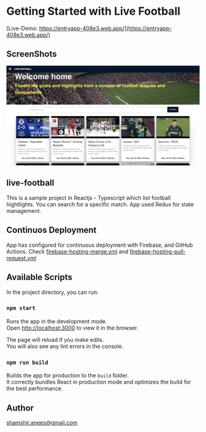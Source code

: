 # Getting Started with Live Football

[Live-Demo: https://entryapp-408e3.web.app/](https://entryapp-408e3.web.app/)

## ScreenShots

![ScreenShot](https://github.com/shamshiranees/live-football/blob/master/screenshot.png)

## live-football

This is a sample project in Reactjs - Typescript which list football hightlights. You can search for a specific match. App used Redux for state management.

## Continuos Deployment
App has configured for continuous deployment with Firebase, and GitHub Actions.
Check [firebase-hosting-merge.yml](https://github.com/shamshiranees/live-football/blob/master/.github/workflows/firebase-hosting-merge.yml) and [firebase-hosting-pull-request.yml](https://github.com/shamshiranees/live-football/blob/master/.github/workflows/firebase-hosting-pull-request.yml)

## Available Scripts

In the project directory, you can run:

### `npm start`

Runs the app in the development mode.\
Open [http://localhost:3000](https://entryapp-408e3.web.app/) to view it in the browser.

The page will reload if you make edits.\
You will also see any lint errors in the console.

### `npm run build`

Builds the app for production to the `build` folder.\
It correctly bundles React in production mode and optimizes the build for the best performance.

## Author
 shamshir.anees@gmail.com
